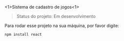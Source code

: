 <1>Sistema de cadastro de jogos<1>

> Status do projeto: Em desenvolvimento

Para rodar esse projeto na sua máquina, por favor digite:

```
npm install react
```
